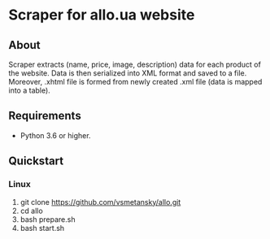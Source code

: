 # Scraper for allo.ua website


## About
Scraper extracts (name, price, image, description) data for each
product of the website. Data is then serialized into XML format and
saved to a file. Moreover, .xhtml file is formed from newly
created .xml file (data is mapped into a table). 


## Requirements
* Python 3.6 or higher.


## Quickstart
### Linux
1. git clone https://github.com/vsmetansky/allo.git
2. cd allo
3. bash prepare.sh
4. bash start.sh